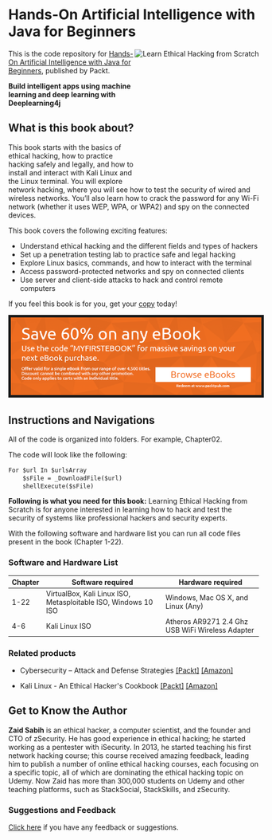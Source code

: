 # Hands-On Artificial Intelligence with Java for Beginners

<a href="https://www.packtpub.com/networking-and-servers/learn-ethical-hacking-scratch?utm_source=github&utm_medium=repository&utm_campaign=9781788622059"><img src="https://d255esdrn735hr.cloudfront.net/sites/default/files/imagecache/ppv4_main_book_cover/B09055.png" alt="Learn Ethical Hacking from Scratch" height="256px" align="right"></a>

This is the code repository for [Hands-On Artificial Intelligence with Java for Beginners](https://www.packtpub.com/networking-and-servers/learn-ethical-hacking-scratch?utm_source=github&utm_medium=repository&utm_campaign=9781788622059), published by Packt.

**Build intelligent apps using machine learning and deep learning with Deeplearning4j**

## What is this book about?
This book starts with the basics of ethical hacking, how to practice hacking safely and legally, and how to install and interact with Kali Linux and the Linux terminal. You will explore network hacking, where you will see how to test the security of wired and wireless networks. You’ll also learn how to crack the password for any Wi-Fi network (whether it uses WEP, WPA, or WPA2) and spy on the connected devices.

This book covers the following exciting features:
* Understand ethical hacking and the different fields and types of hackers
* Set up a penetration testing lab to practice safe and legal hacking
* Explore Linux basics, commands, and how to interact with the terminal
* Access password-protected networks and spy on connected clients
* Use server and client-side attacks to hack and control remote computers

If you feel this book is for you, get your [copy](https://www.amazon.com/dp/1788622057) today!

<a href="https://www.packtpub.com/?utm_source=github&utm_medium=banner&utm_campaign=GitHubBanner"><img src="https://raw.githubusercontent.com/PacktPublishing/GitHub/master/GitHub.png" 
alt="https://www.packtpub.com/" border="5" /></a>


## Instructions and Navigations
All of the code is organized into folders. For example, Chapter02.

The code will look like the following:
```
For $url In $urlsArray
	$sFile = _DownloadFile($url)
	shellExecute($sFile)
```

**Following is what you need for this book:**
Learning Ethical Hacking from Scratch is for anyone interested in learning how to hack and test the security of systems like professional hackers and security experts.

With the following software and hardware list you can run all code files present in the book (Chapter 1-22).

### Software and Hardware List

| Chapter  | Software required                   | Hardware required                        |
| -------- | ------------------------------------| -----------------------------------|
| 1-22        | VirtualBox, Kali Linux ISO, Metasploitable ISO, Windows 10 ISO            | Windows, Mac OS X, and Linux (Any) |
| 4-6        | Kali Linux ISO            | Atheros AR9271 2.4 Ghz USB WiFi Wireless Adapter |

### Related products <Paste books from the Other books you may enjoy section>
* Cybersecurity – Attack and Defense Strategies [[Packt]](https://www.packtpub.com/networking-and-servers/cybersecurity-attack-and-defense-strategies?utm_source=github&utm_medium=repository&utm_campaign=9781788475297) [[Amazon]](https://www.amazon.com/dp/1788475291)

* Kali Linux - An Ethical Hacker's Cookbook [[Packt]](https://www.packtpub.com/networking-and-servers/kali-linux-ethical-hackers-cookbook?utm_source=github&utm_medium=repository&utm_campaign=9781787121829) [[Amazon]](https://www.amazon.com/dp/1787121828)

## Get to Know the Author
**Zaid Sabih**
 is an ethical hacker, a computer scientist, and the founder and CTO of zSecurity. He has good experience in ethical hacking; he started working as a pentester with iSecurity. In 2013, he started teaching his first network hacking course; this course received amazing feedback, leading him to publish a number of online ethical hacking courses, each focusing on a specific topic, all of which are dominating the ethical hacking topic on Udemy. Now Zaid has more than 300,000 students on Udemy and other teaching platforms, such as StackSocial, StackSkills, and zSecurity.

### Suggestions and Feedback
[Click here](https://docs.google.com/forms/d/e/1FAIpQLSdy7dATC6QmEL81FIUuymZ0Wy9vH1jHkvpY57OiMeKGqib_Ow/viewform) if you have any feedback or suggestions.
